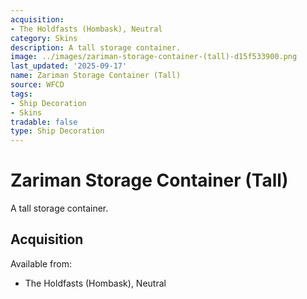 ```yaml
---
acquisition:
- The Holdfasts (Hombask), Neutral
category: Skins
description: A tall storage container.
image: ../images/zariman-storage-container-(tall)-d15f533900.png
last_updated: '2025-09-17'
name: Zariman Storage Container (Tall)
source: WFCD
tags:
- Ship Decoration
- Skins
tradable: false
type: Ship Decoration
---
```


# Zariman Storage Container (Tall)

A tall storage container.

## Acquisition

Available from:
- The Holdfasts (Hombask), Neutral

